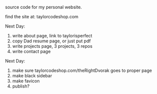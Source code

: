 source code for my personal website.

find the site at: taylorcodeshop.com


Next Day:
1. write about page, link to taylorisperfect
2. copy Dad resume page, or just put pdf
3. write projects page, 3 projects, 3 repos
4. write contact page

Next Day:
1. make sure taylorcodeshop.com/theRightDvorak goes to proper page
2. make black sidebar
3. make favicon
4. publish?
